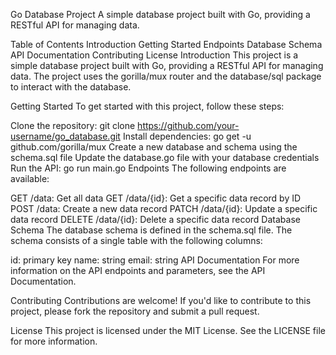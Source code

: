 Go Database Project
A simple database project built with Go, providing a RESTful API for managing data.

Table of Contents
Introduction
Getting Started
Endpoints
Database Schema
API Documentation
Contributing
License
Introduction
This project is a simple database project built with Go, providing a RESTful API for managing data. The project uses the gorilla/mux router and the database/sql package to interact with the database.

Getting Started
To get started with this project, follow these steps:

Clone the repository: git clone https://github.com/your-username/go_database.git
Install dependencies: go get -u github.com/gorilla/mux
Create a new database and schema using the schema.sql file
Update the database.go file with your database credentials
Run the API: go run main.go
Endpoints
The following endpoints are available:

GET /data: Get all data
GET /data/{id}: Get a specific data record by ID
POST /data: Create a new data record
PATCH /data/{id}: Update a specific data record
DELETE /data/{id}: Delete a specific data record
Database Schema
The database schema is defined in the schema.sql file. The schema consists of a single table with the following columns:

id: primary key
name: string
email: string
API Documentation
For more information on the API endpoints and parameters, see the API Documentation.

Contributing
Contributions are welcome! If you'd like to contribute to this project, please fork the repository and submit a pull request.

License
This project is licensed under the MIT License. See the LICENSE file for more information.
